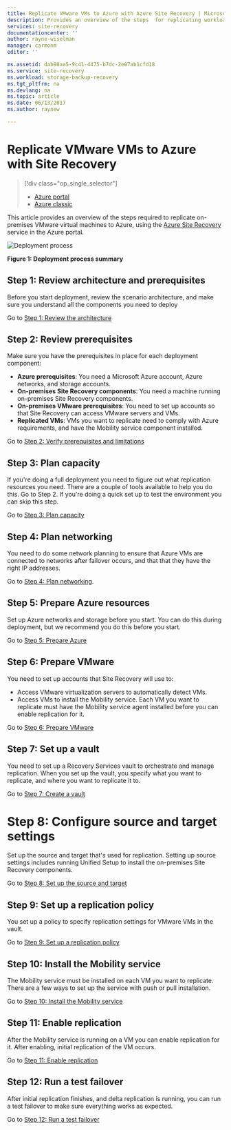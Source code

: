 ```yaml
---
title: Replicate VMware VMs to Azure with Azure Site Recovery | Microsoft Docs
description: Provides an overview of the steps  for replicating workloads running on VMware VMs to Azure
services: site-recovery
documentationcenter: ''
author: rayne-wiselman
manager: carmonm
editor: ''

ms.assetid: dab98aa5-9c41-4475-b7dc-2e07ab1cfd18
ms.service: site-recovery
ms.workload: storage-backup-recovery
ms.tgt_pltfrm: na
ms.devlang: na
ms.topic: article
ms.date: 06/13/2017
ms.author: raynew

---
```

# Replicate VMware VMs to Azure with Site Recovery

> [!div class="op_single_selector"]
> * [Azure portal](vmware-walkthrough-overview.md)
> * [Azure classic](site-recovery-vmware-to-azure-classic.md)

This article provides an overview of the steps required to replicate on-premises VMware virtual machines to Azure, using the [Azure Site Recovery](site-recovery-overview.md) service in the Azure portal.


![Deployment process](./media/vmware-walkthrough-overview/vmware-to-azure-process.png)

**Figure 1: Deployment process summary**

## Step 1: Review architecture and prerequisites

Before you start deployment, review the scenario architecture, and make sure you understand all the components you need to deploy

Go to [Step 1: Review the architecture](vmware-walkthrough-architecture.md)


## Step 2: Review prerequisites

Make sure you have the prerequisites in place for each deployment component:

- **Azure prerequisites**: You need a Microsoft Azure account, Azure networks, and storage accounts.
- **On-premises Site Recovery components**: You need a machine running on-premises Site Recovery components.
- **On-premises VMware prerequisites**: You need to set up accounts so that Site Recovery can access VMware servers and VMs.
- **Replicated VMs**: VMs you want to replicate need to comply with Azure requirements, and have the Mobility service component installed.

Go to [Step 2: Verify prerequisites and limitations](vmware-walkthrough-prerequisites.md)

## Step 3: Plan capacity

If you're doing a full deployment you need to figure out what replication resources you need. There are a couple of tools available to help you do this. Go to Step 2. If you're doing a quick set up to test the environment you can skip this step.

Go to [Step 3: Plan capacity](vmware-walkthrough-capacity.md)

## Step 4: Plan networking

You need to do some network planning to ensure that Azure VMs are connected to networks after failover occurs, and  that that they have the right IP addresses.

Go to [Step 4: Plan networking](site-recovery-network-design.md).

##  Step 5: Prepare Azure resources

Set up Azure networks and storage before you start. You can do this during deployment, but we recommend you do this before you start.

Go to [Step 5: Prepare Azure](vmware-walkthrough-prepare-azure.md)


## Step 6: Prepare VMware

You need to set up accounts that Site Recovery will use to:

- Access VMware virtualization servers to automatically detect VMs.
- Access VMs to install the Mobility service. Each VM you want to replicate must have the Mobility service agent installed before you can enable replication for it.

Go to [Step 6: Prepare VMware](vmware-walkthrough-prepare-vmware)

## Step 7: Set up a vault

You need to set up a Recovery Services vault to orchestrate and manage replication. When you set up the vault, you specify what you want to replicate, and where you want to replicate it to.

Go to [Step 7: Create a vault](vmware-walkthrough-create-vault.md)

# Step 8: Configure source and target settings

Set up the source and target that's used for replication. Setting up source settings includes running Unified Setup to install the on-premises Site Recovery components.

Go to [Step 8: Set up the source and target](vmware-walkthrough-source-target.md)

## Step 9: Set up a replication policy

You set up a policy to specify replication settings for VMware VMs in the vault.

Go to [Step 9: Set up a replication policy](vmware-walkthrough-replication.md)

## Step 10: Install the Mobility service

The Mobility service must be installed on each VM you want to replicate. There are a few ways to set up the service with push or pull installation.

Go to [Step 10: Install the Mobility service](vmware-walkthrough-install-mobility.md)

## Step 11: Enable replication

After the Mobility service is running on a VM you can enable replication for it. After enabling, initial replication of the VM occurs.

Go to [Step 11: Enable replication](vmware-walkthrough-enable-replication.md)

## Step 12: Run a test failover

After initial replication finishes, and delta replication is running, you can run a test failover to make sure everything works as expected.

Go to [Step 12: Run a test failover](vmware-walkthrough-test-failover.md)
